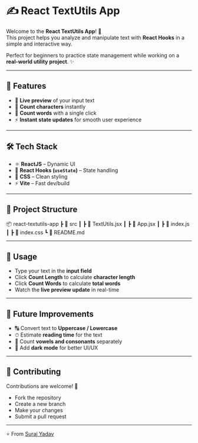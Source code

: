 # ✍️ React TextUtils App

Welcome to the **React TextUtils App**! 🚀  
This project helps you analyze and manipulate text with **React Hooks** in a simple and interactive way.  

Perfect for beginners to practice state management while working on a **real-world utility project**. ✨

---

## 🎯 Features

- 📝 **Live preview** of your input text  
- 🔢 **Count characters** instantly  
- 🔡 **Count words** with a single click  
- ⚡ **Instant state updates** for smooth user experience

---

## 🛠️ Tech Stack

- ⚛️ **ReactJS** – Dynamic UI  
- 🧩 **React Hooks (`useState`)** – State handling  
- 🎨 **CSS** – Clean styling  
- ⚡ **Vite** – Fast dev/build

---

## 📂 Project Structure

📦 react-textutils-app
┣ 📂 src
┃ ┣ 📜 TextUtils.jsx
┃ ┣ 📜 App.jsx
┃ ┣ 📜 index.js
┃ ┣ 📜 index.css
┗ 📜 README.md


---

## 🧾 Usage

- Type your text in the **input field**  
- Click **Count Length** to calculate **character length**  
- Click **Count Words** to calculate **total words**  
- Watch the **live preview update** in real-time

---

## 🔮 Future Improvements

- 🔠 Convert text to **Uppercase / Lowercase**  
- ⏱ Estimate **reading time** for the text  
- 🔡 Count **vowels and consonants** separately  
- 🎨 Add **dark mode** for better UI/UX

---

## 🤝 Contributing

Contributions are welcome! 🎉

- Fork the repository  
- Create a new branch  
- Make your changes  
- Submit a pull request

---

⭐ From [Suraj Yadav](https://github.com/Suraj-yadav8868)
